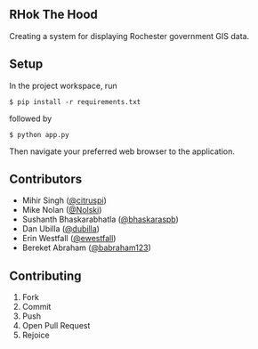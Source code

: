## RHok The Hood

Creating a system for displaying Rochester government GIS data.


## Setup

In the project workspace, run

    $ pip install -r requirements.txt

followed by 

    $ python app.py

Then navigate your preferred web browser to the application.

## Contributors

- Mihir Singh ([@citruspi](https://github.com/citruspi/))
- Mike Nolan ([@Nolski](https://github.com/Nolski))
- Sushanth Bhaskarabhatla ([@bhaskaraspb](https://github.com/bhaskaraspb))
- Dan Ubilla ([@dubilla](https://github.com/dubilla))
- Erin Westfall ([@ewestfall](https://github.com/ewestfall))
- Bereket Abraham ([@babraham123](https://github.com/babraham123))

## Contributing

1. Fork
2. Commit
3. Push
4. Open Pull Request
5. Rejoice
